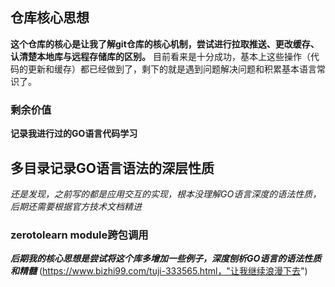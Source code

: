 ## 仓库核心思想
**这个仓库的核心是让我了解git仓库的核心机制，尝试进行拉取推送、更改缓存、认清楚本地库与远程存储库的区别。**
目前看来是十分成功，基本上这些操作（代码的更新和缓存）都已经做到了，剩下的就是遇到问题解决问题和积累基本语言常识了。
### 剩余价值
**记录我进行过的GO语言代码学习**

## 多目录记录GO语言语法的深层性质
*还是发现，之前写的都是应用交互的实现，根本没理解GO语言深度的语法性质，后期还需要根据官方技术文档精进*
### zerotolearn module跨包调用
***后期我的核心思想是尝试将这个库多增加一些例子，深度刨析GO语言的语法性质和精髓***
(https://www.bizhi99.com/tuji-333565.html，"让我继续浪漫下去")
